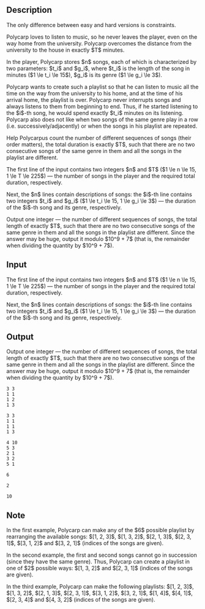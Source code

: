 ## Description

<div><p><span class="tex-font-style-bf"><span class="tex-font-style-it">The only difference between easy and hard versions is constraints.</span></span></p><p>Polycarp loves to listen to music, so he never leaves the player, even on the way home from the university. Polycarp overcomes the distance from the university to the house in exactly $T$ minutes.</p><p>In the player, Polycarp stores $n$ songs, each of which is characterized by two parameters: $t_i$ and $g_i$, where $t_i$ is the length of the song in minutes ($1 \le t_i \le 15$), $g_i$ is its genre ($1 \le g_i \le 3$).</p><p>Polycarp wants to create such a playlist so that he can listen to music all the time on the way from the university to his home, and at the time of his arrival home, the playlist is over. Polycarp never interrupts songs and always listens to them from beginning to end. Thus, if he started listening to the $i$-th song, he would spend exactly $t_i$ minutes on its listening. Polycarp also does not like when two songs of the same genre play in a row (i.e. successively/adjacently) or when the songs in his playlist are repeated.</p><p>Help Polycarpus count the number of different sequences of songs (their order matters), the total duration is exactly $T$, such that there are no two consecutive songs of the same genre in them and all the songs in the playlist are different.</p></div><div class="input-specification"><p>The first line of the input contains two integers $n$ and $T$ ($1 \le n \le 15, 1 \le T \le 225$) — the number of songs in the player and the required total duration, respectively.</p><p>Next, the $n$ lines contain descriptions of songs: the $i$-th line contains two integers $t_i$ and $g_i$ ($1 \le t_i \le 15, 1 \le g_i \le 3$) — the duration of the $i$-th song and its genre, respectively.</p></div><div class="output-specification"><p>Output one integer — the number of different sequences of songs, the total length of exactly $T$, such that there are no two consecutive songs of the same genre in them and all the songs in the playlist are different. Since the answer may be huge, output it modulo $10^9 + 7$ (that is, the remainder when dividing the quantity by $10^9 + 7$).</p></div>

## Input

<p>The first line of the input contains two integers $n$ and $T$ ($1 \le n \le 15, 1 \le T \le 225$) — the number of songs in the player and the required total duration, respectively.</p><p>Next, the $n$ lines contain descriptions of songs: the $i$-th line contains two integers $t_i$ and $g_i$ ($1 \le t_i \le 15, 1 \le g_i \le 3$) — the duration of the $i$-th song and its genre, respectively.</p>

## Output

<p>Output one integer — the number of different sequences of songs, the total length of exactly $T$, such that there are no two consecutive songs of the same genre in them and all the songs in the playlist are different. Since the answer may be huge, output it modulo $10^9 + 7$ (that is, the remainder when dividing the quantity by $10^9 + 7$).</p>





```input1
3 3
1 1
1 2
1 3
```




```input2
3 3
1 1
1 1
1 3
```




```input3
4 10
5 3
2 1
3 2
5 1
```




```output1
6
```




```output2
2
```




```output3
10
```



## Note

<p>In the first example, Polycarp can make any of the $6$ possible playlist by rearranging the available songs: $[1, 2, 3]$, $[1, 3, 2]$, $[2, 1, 3]$, $[2, 3, 1]$, $[3, 1, 2]$ and $[3, 2, 1]$ (indices of the songs are given).</p><p>In the second example, the first and second songs cannot go in succession (since they have the same genre). Thus, Polycarp can create a playlist in one of $2$ possible ways: $[1, 3, 2]$ and $[2, 3, 1]$ (indices of the songs are given).</p><p>In the third example, Polycarp can make the following playlists: $[1, 2, 3]$, $[1, 3, 2]$, $[2, 1, 3]$, $[2, 3, 1]$, $[3, 1, 2]$, $[3, 2, 1]$, $[1, 4]$, $[4, 1]$, $[2, 3, 4]$ and $[4, 3, 2]$ (indices of the songs are given).</p>
